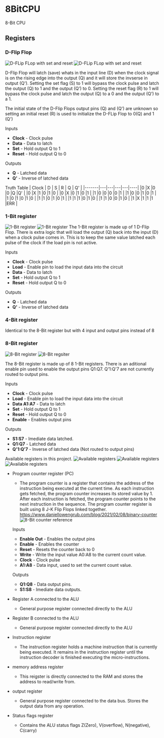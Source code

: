# 8BitCPU
8-Bit CPU


## Registers
### D-Flip Flop
![D-FLip FLop with set and reset](/Images/D-FlipFlop.png)
![D-FLip FLop with set and reset](/Images/D-FlipFlop.gif)

D-Flip Flop will latch (save) whats in the input line (D) when the clock signal is on the rising edge into the output (Q) and it will store the invserse in output (Q').  Setting the set flag (S) to 1 will bypass the clock pulse and latch the output (Q) to 1 and the output (Q') to 0.  Setting the reset flag (R) to 1 will bypass the clock pulse and latch the output (Q) to a 0 and the output (Q') to a 1.

The initial state of the D-Flip Flops output pins (Q) and (Q') are unknown so setting an initial reset (R) is used to initialize the D-FLip Flop to 0(Q) and 1 (Q')

Inputs
- **Clock** - Clock pulse
- **Data** - Data to latch
- **Set** - Hold output Q to 1
- **Reset** - Hold output Q to 0

Outputs
- **Q** - Latched data
- **Q'** - Inverse of latched data

Truth Table
| Clock | D | S | R | Q | Q' |
|-------|---|---|---|---|----|
|0      |X  |0  |0  |Q  |Q'  |
|0      |X  |1  |0  |1  |0   |
|0      |X  |0  |1  |0  |1   |
|1      |0  |0  |0  |0  |1   |
|1      |0  |0  |1  |0  |1   |
|1      |0  |1  |0  |1  |0   |
|1      |1  |0  |1  |0  |1   |
|1      |1  |1  |0  |1  |0   |
|1      |1  |0  |0  |1  |0   |
|1      |X  |1  |1  |1  |ERR |

### 1-Bit register
![1-Bit register](/Images/1-BitRegister.png)
![1-Bit register](/Images/1-BitRegister.gif)
The 1-Bit register is made up of 1 D-Flip Flop. There is extra logic that will load the output (Q) back into the input (D) when a clock pulse comes in. This is to keep the same value latched each pulse of the clock if the load pin is not active.

Inputs
- **Clock** - Clock pulse
- **Load** - Enable pin to load the input data into the circuit
- **Data** - Data to latch
- **Set** - Hold output Q to 1
- **Reset** - Hold output Q to 0

Outputs
- **Q** - Latched data
- **Q'** - Inverse of latched data

### 4-Bit register
Identical to the 8-Bit register but with 4 input and output pins instead of 8

### 8-Bit register
![8-Bit register](/Images/8-BitRegister.png)
![8-Bit regsiter](/Images/8-BitRegister.gif)

The 8-Bit register is made up of 8 1-Bit registers. There is an aditional enable pin used to enable the output pins Q1:Q7. Q'1:Q'7 are not currently routed to output pins.

Inputs
- **Clock** - Clock pulse
- **Load** - Enable pin to load the input data into the circuit
- **Data A1:A7** - Data to latch
- **Set** - Hold output Q to 1
- **Reset** - Hold output Q to 0
- **Enable** - Enables output pins

Outputs
- **S1:S7** - Imediate data latched.
- **Q1:Q7** - Latched data
- **Q'1:Q'7** - Inverse of latched data (Not routed to output pins)


Available registers in this project.
![Available registers](/Images/AvailableRegisters.png)
![Available registers](/Images/OutRegister.png)
![Available registers](/Images/InstructionRegister.png)
- Program counter register (PC)
  - The program counter is a register that contains the address
  of the instruction being executed at the current time. As each instruction gets fetched, the program counter increases its stored value by 1. After each instruction is fetched, the program counter points to the next instruction in the sequence. The program counter register is built using 8 J-K Flip Flops linked together.
  https://www.daniellowengrub.com/blog/2021/02/08/binary-counter
  ![8-Bit counter reference](/Images/8-BitCounter.gif)
  
  Inputs
  - **Enable Out** - Enables the output pins
  - **Enable** - Enables the counter
  - **Reset** - Resets the counter back to 0
  - **Write** - Write the input value A0:A8 to the current count value.
  - **Clock** - Clock pulse
  - **A1:A8** - Data input, used to set the current count value.
  
  Outputs
  - **Q1:Q8** - Data output pins.
  - **S1:S8** - Imediate data outputs.

- Register A connected to the ALU
  - General purpose register connected directly to the ALU
- Register B connected to the ALU
  - General purpose register connected directly to the ALU
- Instruction register
  - The instruction register holds a machine instruction that is currently being executed.  It remains in the instruction register until the instruction decoder is finished executing the micro-instructions.
- memory address register
  - This reigster is directly connected to the RAM and stores the address to read/write from.
- output register
  - General purpose register connected to the data bus. Stores the output data from any operation.
- Status flags register
  - Contains the ALU status flags Z(Zero), V(overflow), N(negative), C(carry)